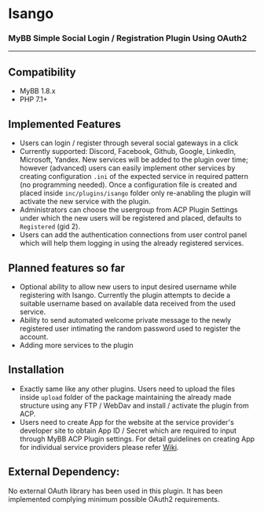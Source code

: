# Isango
### MyBB Simple Social Login / Registration Plugin Using OAuth2
---

## Compatibility
- MyBB 1.8.x
- PHP 7.1+

## Implemented Features
- Users can login / register through several social gateways in a click
- Currently supported: Discord, Facebook, Github, Google, LinkedIn, Microsoft, Yandex. New services will be added to the plugin over time; however (advanced) users can easily implement other services by creating configuration `.ini` of the expected service in required pattern (no programming needed). Once a configuration file is created and placed inside `inc/plugins/isango` folder only re-anabling the plugin will activate the new service with the plugin.
- Administrators can choose the usergroup from ACP Plugin Settings under which the new users will be registered and placed, defaults to `Registered` (gid 2).
- Users can add the authentication connections from user control panel which will help them logging in using the already registered services.

## Planned features so far
- Optional ability to allow new users to input desired username while registering with Isango. Currently the plugin attempts to decide a suitable username based on available data received from the used service.
- Ability to send automated welcome private message to the newly registered user intimating the random password used to register the account.
- Adding more services to the plugin

## Installation
- Exactly same like any other plugins. Users need to upload the files inside `upload` folder of the package maintaining the already made structure using any FTP / WebDav and install / activate the plugin from ACP.
- Users need to create App for the website at the service provider's developer site to obtain App ID / Secret which are required to input through MyBB ACP Plugin settings. For detail guidelines on creating App for individual service providers please refer [Wiki](https://github.com/mybbgroup/isango/wiki).

## External Dependency:
No external OAuth library has been used in this plugin. It has been implemented complying minimum possible OAuth2 requirements.
